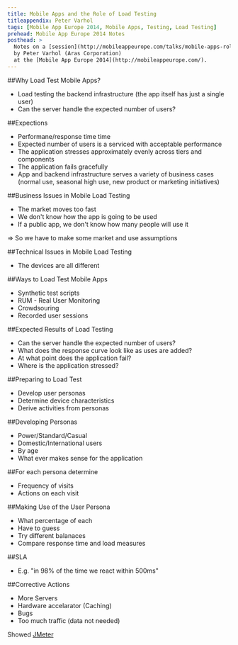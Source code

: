 ```yaml
---
title: Mobile Apps and the Role of Load Testing
titleappendix: Peter Varhol
tags: [Mobile App Europe 2014, Mobile Apps, Testing, Load Testing]
prehead: Mobile App Europe 2014 Notes
posthead: >
  Notes on a [session](http://mobileappeurope.com/talks/mobile-apps-role-load-testing/ "Mobile Apps and the Role of Load Testing")
  by Peter Varhol (Aras Corporation)
  at the [Mobile App Europe 2014](http://mobileappeurope.com/).
---
```


##Why Load Test Mobile Apps?
* Load testing the backend infrastructure (the app itself has just a single user)
* Can the server handle the expected number of users?

##Expections
* Performane/response time time
* Expected number of users is a serviced with acceptable performance
* The application stresses approximately evenly across tiers and components
* The application fails gracefully
* App and backend infrastructure serves a variety of business cases (normal use, seasonal high use, new product or marketing initiatives)

##Business Issues in Mobile Load Testing
* The market moves too fast
* We don't know how the app is going to be used
* If a public app, we don't know how many people will use it

=> So we have to make some market and use assumptions

##Technical Issues in Mobile Load Testing
* The devices are all different

##Ways to Load Test Mobile Apps
* Synthetic test scripts
* RUM - Real User Monitoring
* Crowdsouring
* Recorded user sessions

##Expected Results of Load Testing
* Can the server handle the expected number of users?
* What does the response curve look like as uses are added?
* At what point does the application fail?
* Where is the application stressed?

##Preparing to Load Test
* Develop user personas
* Determine device characteristics
* Derive activities from personas

##Developing Personas
* Power/Standard/Casual
* Domestic/International users
* By age
* What ever makes sense for the application

##For each persona determine
* Frequency of visits
* Actions on each visit

##Making Use of the User Persona
* What percentage of each
* Have to guess
* Try different balanaces
* Compare response time and load measures

##SLA
* E.g. "in 98% of the time we react within 500ms"

##Corrective Actions
* More Servers
* Hardware accelarator (Caching)
* Bugs
* Too much traffic (data not needed)

Showed [JMeter](http://jmeter.apache.org/ "JMeter")
